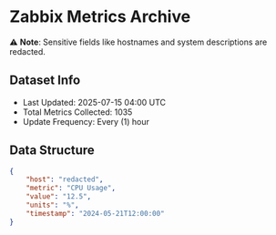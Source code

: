 # Zabbix Metrics Archive

⚠️ **Note**: Sensitive fields like hostnames and system descriptions are redacted.

## Dataset Info
- Last Updated: 2025-07-15 04:00 UTC
- Total Metrics Collected: 1035
- Update Frequency: Every (1) hour

## Data Structure
```json
{
    "host": "redacted",
    "metric": "CPU Usage",
    "value": "12.5",
    "units": "%",
    "timestamp": "2024-05-21T12:00:00"
}
```
